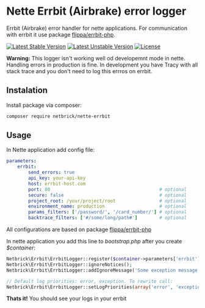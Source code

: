 Nette Errbit (Airbrake) error logger
===================================

Errbit (Airbrake) error handler for nette applications.
For communication with errbit it use package [flippa/errbit-php](https://github.com/flippa/errbit-php). 

[![Latest Stable Version](https://poser.pugx.org/netbrick/nette-errbit/v/stable.svg)](https://packagist.org/packages/netbrick/nette-errbit)
[![Latest Unstable Version](https://poser.pugx.org/netbrick/nette-errbit/v/unstable.svg)](https://packagist.org/packages/netbrick/nette-errbit)
[![License](https://poser.pugx.org/netbrick/nette-errbit/license.svg)](https://packagist.org/packages/netbrick/nette-errbit)


**Warning:** This logger isn't working well od developemnt mode in nette. Handling errors in production is fine. In development you have Tracy with all stack trace and you don't need to log this errros on errbit.

Instalation
-----------

Install package via composer:

``` bash
composer require netbrick/nette-errbit
```

Usage
-----

In Nette application add config file:


``` yml
parameters:
	errbit:
		send_errors: true
		api_key: your-api-key
		host: errbit-host.com
		port: 80                                        # optional
		secure: false                                   # optional
		project_root: /your/project/root                # optional
		environment_name: production                    # optional
		params_filters: ['/password/', '/card_number/'] # optional
		backtrace_filters: ['#/some/long/path#']        # optional
```

All configurations are based on package [flippa/errbit-php](https://github.com/flippa/errbit-php)

In nette application you add this line to *bootstrap.php* after you create *$container*:

``` php
Netbrick\Errbit\ErrbitLogger::register($container->parameters['errbit']);
Netbrick\Errbit\ErrbitLogger::ignoreNotices();
Netbrick\Errbit\ErrbitLogger::addIgnoreMessage('Some exception message text');

// Default log priorities: error, exception. To rewrite call:
Netbrick\Errbit\ErrbitLogger::setLogPriorities(array('error', 'exception', 'access'));
```

**Thats it!** You should see your logs in your errbit



